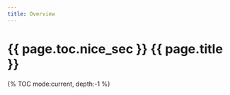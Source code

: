 ```yaml
---
title: Overview
---
```


# {{ page.toc.nice_sec }} {{ page.title }}

{% TOC mode:current, depth:-1 %}

